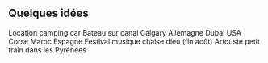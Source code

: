 

## Quelques idées

Location camping car
Bateau sur canal
Calgary
Allemagne
Dubai
USA
Corse
Maroc
Espagne
Festival musique chaise dieu (fin août)
Artouste petit train dans les Pyrénées